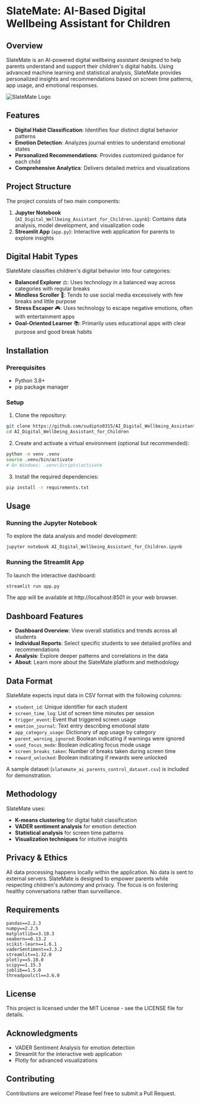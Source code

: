 # SlateMate: AI-Based Digital Wellbeing Assistant for Children

## Overview
SlateMate is an AI-powered digital wellbeing assistant designed to help parents understand and support their children's digital habits. Using advanced machine learning and statistical analysis, SlateMate provides personalized insights and recommendations based on screen time patterns, app usage, and emotional responses.

![SlateMate Logo](https://media.licdn.com/dms/image/v2/D4D0BAQEns01azIKK8Q/company-logo_200_200/B4DZXxlh5GHkAI-/0/1743514903145/slate_mate_logo?e=1752710400&v=beta&t=PBMcLYXYFfKosdenuIMCrSjkFbwD_fR24wEPfdBqfqU)

## Features
- **Digital Habit Classification**: Identifies four distinct digital behavior patterns
- **Emotion Detection**: Analyzes journal entries to understand emotional states
- **Personalized Recommendations**: Provides customized guidance for each child
- **Comprehensive Analytics**: Delivers detailed metrics and visualizations

## Project Structure
The project consists of two main components:
1. **Jupyter Notebook** (`AI_Digital_Wellbeing_Assistant_for_Children.ipynb`): Contains data analysis, model development, and visualization code
2. **Streamlit App** (`app.py`): Interactive web application for parents to explore insights

## Digital Habit Types
SlateMate classifies children's digital behavior into four categories:
- **Balanced Explorer** ⚖️: Uses technology in a balanced way across categories with regular breaks
- **Mindless Scroller** 📱: Tends to use social media excessively with few breaks and little purpose
- **Stress Escaper** 🎮: Uses technology to escape negative emotions, often with entertainment apps
- **Goal-Oriented Learner** 📚: Primarily uses educational apps with clear purpose and good break habits

## Installation

### Prerequisites
- Python 3.8+
- pip package manager

### Setup
1. Clone the repository:
```bash
git clone https://github.com/sudipto0315/AI_Digital_Wellbeing_Assistant_for_Children.git
cd AI_Digital_Wellbeing_Assistant_for_Children
```

2. Create and activate a virtual environment (optional but recommended):
```bash
python -m venv .venv
source .venv/bin/activate  
# On Windows: .venv\Scripts\activate
```

3. Install the required dependencies:
```bash
pip install -r requirements.txt
```

## Usage

### Running the Jupyter Notebook
To explore the data analysis and model development:
```bash
jupyter notebook AI_Digital_Wellbeing_Assistant_for_Children.ipynb
```

### Running the Streamlit App
To launch the interactive dashboard:
```bash
streamlit run app.py
```

The app will be available at http://localhost:8501 in your web browser.

## Dashboard Features
- **Dashboard Overview**: View overall statistics and trends across all students
- **Individual Reports**: Select specific students to see detailed profiles and recommendations
- **Analysis**: Explore deeper patterns and correlations in the data
- **About**: Learn more about the SlateMate platform and methodology

## Data Format
SlateMate expects input data in CSV format with the following columns:
- `student_id`: Unique identifier for each student
- `screen_time_log`: List of screen time minutes per session
- `trigger_event`: Event that triggered screen usage
- `emotion_journal`: Text entry describing emotional state
- `app_category_usage`: Dictionary of app usage by category
- `parent_warning_ignored`: Boolean indicating if warnings were ignored
- `used_focus_mode`: Boolean indicating focus mode usage
- `screen_breaks_taken`: Number of breaks taken during screen time
- `reward_unlocked`: Boolean indicating if rewards were unlocked

A sample dataset (`slatemate_ai_parents_control_dataset.csv`) is included for demonstration.

## Methodology
SlateMate uses:
- **K-means clustering** for digital habit classification
- **VADER sentiment analysis** for emotion detection
- **Statistical analysis** for screen time patterns
- **Visualization techniques** for intuitive insights

## Privacy & Ethics
All data processing happens locally within the application. No data is sent to external servers. SlateMate is designed to empower parents while respecting children's autonomy and privacy. The focus is on fostering healthy conversations rather than surveillance.

## Requirements
```
pandas==2.2.3
numpy==2.2.5
matplotlib==3.10.3
seaborn==0.13.2
scikit-learn==1.6.1
vaderSentiment==3.3.2
streamlit==1.32.0
plotly==5.18.0
scipy==1.15.3
joblib==1.5.0
threadpoolctl==3.6.0
```

## License
This project is licensed under the MIT License - see the LICENSE file for details.

## Acknowledgments
- VADER Sentiment Analysis for emotion detection
- Streamlit for the interactive web application
- Plotly for advanced visualizations

## Contributing
Contributions are welcome! Please feel free to submit a Pull Request.

        